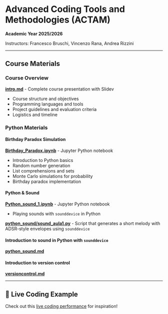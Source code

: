 # Advanced Coding Tools and Methodologies (ACTAM)

**Academic Year 2025/2026**

Instructors: Francesco Bruschi, Vincenzo Rana, Andrea Rizzini

---

## Course Materials

### Course Overview
**[intro.md](./intro.md)** - Complete course presentation with Slidev
- Course structure and objectives
- Programming languages and tools
- Project guidelines and evaluation criteria
- Logistics and timeline

### Python Materials

#### **Birthday Paradox Simulation**
**[Birthday_Paradox.ipynb](./Birthday_Paradox.ipynb)** - Jupyter Python notebook
- Introduction to Python basics
- Random number generation
- List comprehensions and sets
- Monte Carlo simulations for probability
- Birthday paradox implementation

#### **Python & Sound**
**[Python_sound_1.ipynb](./Python_sound_1.ipynb)** -  Jupyter Python notebook
- Playing sounds with `sounddevice` in Python

**[python_sound/sound_aula1.py](./python_sound/sound_aula1.py)** - Script that generates a short melody with ADSR-style envelopes using `sounddevice`

#### **Introduction to sound in Python with `sounddevice`**
**[python_sound.md](./python_sound.md)**  

#### **Introduction to version control**

**[versioncontrol.md](./versiocontrol.md)**

---

## 🎵 Live Coding Example

Check out this [live coding performance](https://www.youtube.com/watch?v=yY1FSsUV-8c) for inspiration!
